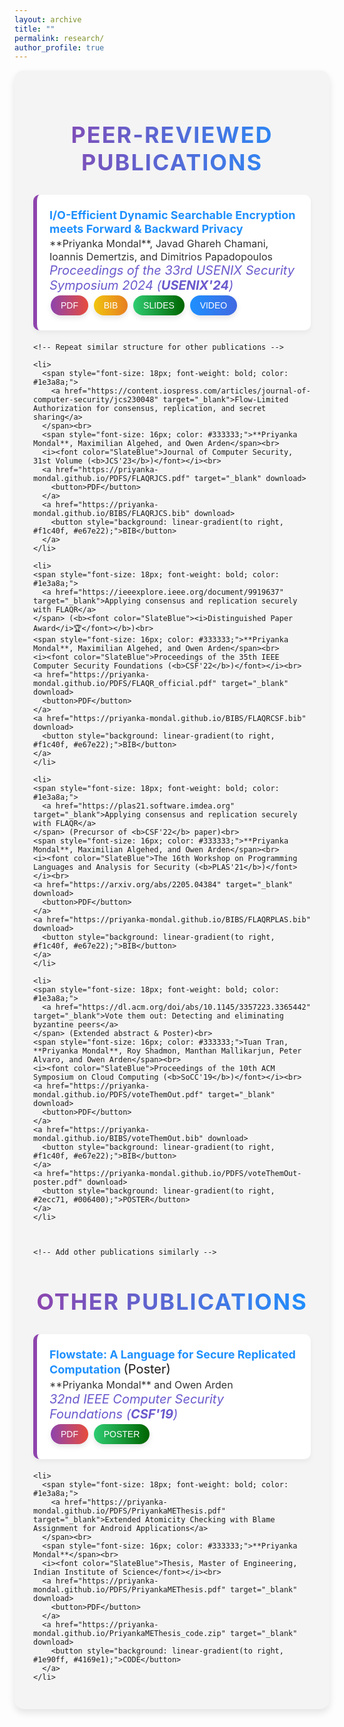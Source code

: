 ```yaml
---
layout: archive
title: ""
permalink: research/
author_profile: true
---
```


<!-- Custom Styles for Page -->
<style>
  /* Style for the page container */
  .publications-container {
    max-width: 1500px; /* Wide width for spacious layout */
    margin: 0 auto; /* Center the container */
    padding: 30px; /* Add padding for spacing */
    background-color: #f4f4f4; /* Light grey background for contrast */
    border-radius: 15px; /* Rounded corners for a modern look */
    box-shadow: 0 6px 12px rgba(0, 0, 0, 0.1); /* Slightly deeper shadow for emphasis */
  }

  /* Style for the headings */
  .publications-container h2 {
    font-size: 36px; /* Larger font size for emphasis */
    font-weight: bold; /* Bold font for the heading */
    text-align: center; /* Center-align the heading */
    margin-bottom: 30px; /* Space below the heading */
    background: linear-gradient(to right, #8e44ad, #1e90ff); /* Gradient text color */
    -webkit-background-clip: text; /* Clip the background to text */
    color: transparent; /* Transparent text to show gradient */
    text-transform: uppercase; /* Uppercase text for distinction */
    letter-spacing: 2px; /* Spacing between letters for a more open look */
  }

  /* Style for the list items */
  .publications-container ul {
    list-style-type: none; /* Remove default list styling */
    padding: 0; /* Remove padding */
  }

  .publications-container li {
    font-size: 20px; /* Slightly larger font size for readability */
    margin-bottom: 20px; /* Space below each list item */
    padding: 20px; /* Add padding for space */
    background-color: #ffffff; /* White background for contrast */
    border-left: 6px solid #8e44ad; /* Thicker colored border on the left */
    border-radius: 10px; /* Rounded corners for a softer look */
    box-shadow: 0 4px 8px rgba(0, 0, 0, 0.05); /* Subtle shadow for depth */
    transition: transform 0.2s ease, box-shadow 0.2s ease; /* Smooth transition for hover effect */
  }

  .publications-container li:hover {
    transform: translateY(-5px); /* Slight lift effect on hover */
    box-shadow: 0 8px 16px rgba(0, 0, 0, 0.1); /* Enhanced shadow on hover */
  }

  /* Style for buttons */
  .publications-container button {
    background: linear-gradient(to right, #8e44ad, #e74c3c);
    border: none;
    color: white;
    padding: 8px 16px;
    text-align: center;
    text-decoration: none;
    display: inline-block;
    font-size: 14px;
    margin: 4px 2px;
    cursor: pointer;
    border-radius: 25px;
    box-shadow: 0 4px 8px rgba(0, 0, 0, 0.1);
    transition: background 0.3s ease, transform 0.3s ease;
  }

  .publications-container button:hover {
    transform: scale(1.05);
  }

  .publications-container a {
    color: #1e90ff; /* Link color to match the gradient */
    text-decoration: none; /* Remove underline from links */
    font-weight: bold; /* Bold links for emphasis */
  }

  .publications-container a:hover {
    text-decoration: underline; /* Underline links on hover for clarity */
  }

  /* Responsive design for mobile */
  @media (max-width: 600px) {
    .publications-container {
      max-width: 95%; /* Adjust container width for mobile */
    }

    .publications-container h2 {
      font-size: 28px; /* Smaller font size for mobile */
    }

    .publications-container li {
      font-size: 18px; /* Smaller font size for list items */
    }
  }
</style>

<!-- Main Container -->
<div class="publications-container">
  <h2>Peer-Reviewed Publications</h2>

  <ul>
    <li>
      <span style="font-size: 18px; font-weight: bold; color: #1e3a8a;">
        <a href="https://www.usenix.org/conference/usenixsecurity24/presentation/mondal" target="_blank">I/O-Efficient Dynamic Searchable Encryption meets Forward & Backward Privacy</a>
      </span><br>
      <span style="font-size: 16px; color: #333333;">**Priyanka Mondal**, Javad Ghareh Chamani, Ioannis Demertzis, and Dimitrios Papadopoulos</span><br>
      <i><font color="SlateBlue">Proceedings of the 33rd USENIX Security Symposium 2024 (<b>USENIX'24</b>)</font></i><br>
      <a href="https://www.usenix.org/system/files/usenixsecurity24-mondal.pdf" target="_blank" download>
        <button>PDF</button>
      </a>
      <a href="https://priyanka-mondal.github.io/BIBS/iodse.bib" download>
        <button style="background: linear-gradient(to right, #f1c40f, #e67e22);">BIB</button>
      </a>
      <a href="https://github.com/yourusername/yourrepository/raw/main/your-paper.bib" download>
        <button style="background: linear-gradient(to right, #2ecc71, #006400);">SLIDES</button>
      </a>
      <a href="https://github.com/yourusername/yourrepository/raw/main/your-video.mp4" target="_blank" download>
      <button style="background: linear-gradient(to right, #1e90ff, #4169e1);">VIDEO</button>
      </a>
    </li>

    <!-- Repeat similar structure for other publications -->
    
    <li>
      <span style="font-size: 18px; font-weight: bold; color: #1e3a8a;">
        <a href="https://content.iospress.com/articles/journal-of-computer-security/jcs230048" target="_blank">Flow-Limited Authorization for consensus, replication, and secret sharing</a>
      </span><br>
      <span style="font-size: 16px; color: #333333;">**Priyanka Mondal**, Maximilian Algehed, and Owen Arden</span><br>
      <i><font color="SlateBlue">Journal of Computer Security, 31st Volume (<b>JCS'23</b>)</font></i><br>
      <a href="https://priyanka-mondal.github.io/PDFS/FLAQRJCS.pdf" target="_blank" download>
        <button>PDF</button>
      </a>
      <a href="https://priyanka-mondal.github.io/BIBS/FLAQRJCS.bib" download>
        <button style="background: linear-gradient(to right, #f1c40f, #e67e22);">BIB</button>
      </a>
    </li>

  <!-- First Missing Entry -->
    <li>
    <span style="font-size: 18px; font-weight: bold; color: #1e3a8a;">
      <a href="https://ieeexplore.ieee.org/document/9919637" target="_blank">Applying consensus and replication securely with FLAQR</a>
    </span> (<b><font color="SlateBlue"><i>Distinguished Paper Award</i>🏆</font></b>)<br>
    <span style="font-size: 16px; color: #333333;">**Priyanka Mondal**, Maximilian Algehed, and Owen Arden</span><br>
    <i><font color="SlateBlue">Proceedings of the 35th IEEE Computer Security Foundations (<b>CSF'22</b>)</font></i><br>
    <a href="https://priyanka-mondal.github.io/PDFS/FLAQR_official.pdf" target="_blank" download>
      <button>PDF</button>
    </a>
    <a href="https://priyanka-mondal.github.io/BIBS/FLAQRCSF.bib" download>
      <button style="background: linear-gradient(to right, #f1c40f, #e67e22);">BIB</button>
    </a>
    </li>

  <!-- Second Missing Entry -->
    <li>
    <span style="font-size: 18px; font-weight: bold; color: #1e3a8a;">
      <a href="https://plas21.software.imdea.org" target="_blank">Applying consensus and replication securely with FLAQR</a>
    </span> (Precursor of <b>CSF'22</b> paper)<br>
    <span style="font-size: 16px; color: #333333;">**Priyanka Mondal**, Maximilian Algehed, and Owen Arden</span><br>
    <i><font color="SlateBlue">The 16th Workshop on Programming Languages and Analysis for Security (<b>PLAS'21</b>)</font></i><br>
    <a href="https://arxiv.org/abs/2205.04384" target="_blank" download>
      <button>PDF</button>
    </a>
    <a href="https://priyanka-mondal.github.io/BIBS/FLAQRPLAS.bib" download>
      <button style="background: linear-gradient(to right, #f1c40f, #e67e22);">BIB</button>
    </a>
    </li>

  <!-- Third Missing Entry -->
    <li>
    <span style="font-size: 18px; font-weight: bold; color: #1e3a8a;">
      <a href="https://dl.acm.org/doi/abs/10.1145/3357223.3365442" target="_blank">Vote them out: Detecting and eliminating byzantine peers</a>
    </span> (Extended abstract & Poster)<br>
    <span style="font-size: 16px; color: #333333;">Tuan Tran, **Priyanka Mondal**, Roy Shadmon, Manthan Mallikarjun, Peter Alvaro, and Owen Arden</span><br>
    <i><font color="SlateBlue">Proceedings of the 10th ACM Symposium on Cloud Computing (<b>SoCC'19</b>)</font></i><br>
    <a href="https://priyanka-mondal.github.io/PDFS/voteThemOut.pdf" target="_blank" download>
      <button>PDF</button>
    </a>
    <a href="https://priyanka-mondal.github.io/BIBS/voteThemOut.bib" download>
      <button style="background: linear-gradient(to right, #f1c40f, #e67e22);">BIB</button>
    </a>
    <a href="https://priyanka-mondal.github.io/PDFS/voteThemOut-poster.pdf" download>
      <button style="background: linear-gradient(to right, #2ecc71, #006400);">POSTER</button>
    </a>
    </li>



    <!-- Add other publications similarly -->

  </ul>

  <h2>Other Publications</h2>

  <ul>
    <li>
      <span style="font-size: 18px; font-weight: bold; color: #1e3a8a;">
        <a href="https://web.stevens.edu/csf2019/program.html" target="_blank">Flowstate: A Language for Secure Replicated Computation</a>
      </span> (Poster)<br>
      <span style="font-size: 16px; color: #333333;">**Priyanka Mondal** and Owen Arden</span><br>
      <i><font color="SlateBlue">32nd IEEE Computer Security Foundations (<b>CSF'19</b>)</font></i><br>
      <a href="https://priyanka-mondal.github.io/PDFS/CSF_2019_paper_6.pdf" target="_blank" download>
        <button>PDF</button>
      </a>
      <a href="https://priyanka-mondal.github.io/PDFS/Flowstate_Poster.pdf" target="_blank" download>
        <button style="background: linear-gradient(to right, #2ecc71, #006400);">POSTER</button>
      </a>
    </li>

    <li>
      <span style="font-size: 18px; font-weight: bold; color: #1e3a8a;">
        <a href="https://priyanka-mondal.github.io/PDFS/PriyankaMEThesis.pdf" target="_blank">Extended Atomicity Checking with Blame Assignment for Android Applications</a>
      </span><br>
      <span style="font-size: 16px; color: #333333;">**Priyanka Mondal**</span><br>
      <i><font color="SlateBlue">Thesis, Master of Engineering, Indian Institute of Science</font></i><br>
      <a href="https://priyanka-mondal.github.io/PDFS/PriyankaMEThesis.pdf" target="_blank" download>
        <button>PDF</button>
      </a>
      <a href="https://priyanka-mondal.github.io/PriyankaMEThesis_code.zip" target="_blank" download>
        <button style="background: linear-gradient(to right, #1e90ff, #4169e1);">CODE</button>
      </a>
    </li>
  </ul>
</div>

<!-- Include script for copy function -->
<script>
function copyBib(name) {
    navigator.clipboard.writeText(name);
}
</script>

